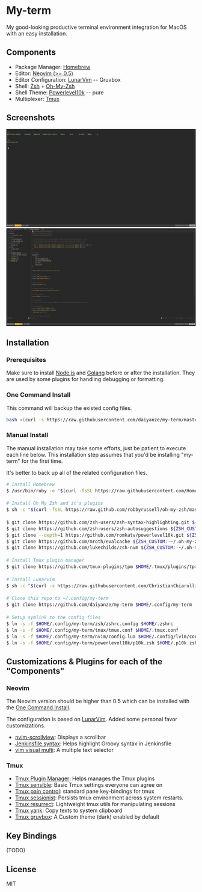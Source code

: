 # My-term

My good-looking productive terminal environment integration for MacOS with an easy installation.

## Components

- Package Manager: [Homebrew](https://brew.sh)
- Editor: [Neovim (>= 0.5)](https://neovim.io)
- Editor Configuration: [LunarVim](https://github.com/ChristianChiarulli/LunarVim) -- Gruvbox
- Shell: [Zsh](https://www.zsh.org) + [Oh-My-Zsh](https://ohmyz.sh)
- Shell Theme: [Powerlevel10k](https://github.com/romkatv/powerlevel10k) -- pure
- Multiplexer: [Tmux](https://github.com/tmux/tmux)

## Screenshots

![snapshot](./media/snapshot_1.png)
![snapshot](./media/snapshot_2.png)

## Installation

### Prerequisites

Make sure to install [Node.js](https://nodejs.org/) and [Golang](https://golang.org) before or after the installation. They are used by some plugins for handling debugging or formatting.

### One Command Install

This command will backup the existed config files.

```sh
bash <(curl -s https://raw.githubusercontent.com/daiyanze/my-term/master/install.sh)
```

### Manual Install

The manual installation may take some efforts, just be patient to execute each line below. This installation step assumes that you'd be installing "my-term" for the first time.

It's better to back up all of the related configuration files.

```sh
# Install Homebrew
$ /usr/bin/ruby -e "$(curl -fsSL https://raw.githubusercontent.com/Homebrew/install/master/install)"

# Install Oh My Zsh and it's plugins
$ sh -c "$(curl -fsSL https://raw.github.com/robbyrussell/oh-my-zsh/master/tools/install.sh)"

$ git clone https://github.com/zsh-users/zsh-syntax-highlighting.git ${ZSH_CUSTOM:-~/.oh-my-zsh/custom}/plugins/zsh-syntax-highlighting
$ git clone https://github.com/zsh-users/zsh-autosuggestions ${ZSH_CUSTOM:-~/.oh-my-zsh/custom}/plugins/zsh-autosuggestions
$ git clone --depth=1 https://github.com/romkatv/powerlevel10k.git ${ZSH_CUSTOM:-$HOME/.oh-my-zsh/custom}/themes/powerlevel10k
$ git clone https://github.com/mroth/evalcache ${ZSH_CUSTOM:-~/.oh-my-zsh/custom}/plugins/evalcache
$ git clone https://github.com/lukechilds/zsh-nvm ${ZSH_CUSTOM:-~/.oh-my-zsh/custom}/plugins/zsh-nvm

# Install Tmux plugin manager
$ git clone https://github.com/tmux-plugins/tpm $HOME/.tmux/plugins/tpm

# Install Lunarvim
$ sh -c "$(curl -s https://raw.githubusercontent.com/ChristianChiarulli/lunarvim/master/utils/installer/install.sh)"

# Clone this repo to ~/.config/my-term
$ git clone https://github.com/daiyanze/my-term $HOME/.config/my-term

# Setup symlink to the config files
$ ln -s -f $HOME/.config/my-term/zsh/zshrc.config $HOME/.zshrc
$ ln -s -f $HOME/.config/my-term/tmux/tmux.conf $HOME/.tmux.conf
$ ln -s -f $HOME/.config/my-term/nvim/config.lua $HOME/.config/lvim/config.lua
$ ln -s -f $HOME/.config/my-term/powerlevel10k/p10k.zsh $HOME/.p10k.zsh
```

## Customizations & Plugins for each of the "Components"

### Neovim

The Neovim version should be higher than 0.5 which can be installed with the [One Command Install](/one-command-install).

The configuration is based on [LunarVim](https://github.com/ChristianChiarulli/LunarVim). Added some personal favor customizations.

- [nvim-scrollview](https://github.com/dstein64/nvim-scrollview): Displays a scrollbar
- [Jenkinsfile syntax](https://github.com/martinda/Jenkinsfile-vim-syntax): Helps highlight Groovy syntax in Jenkinsfile
- [vim visual multi](https://github.com/mg979/vim-visual-multi): A multiple text selector

### Tmux

- [Tmux Plugin Manager](https://github.com/tmux-plugins/tpm): Helps manages the Tmux plugins
- [Tmux sensible](https://github.com/tmux-plugins/tmux-sensible): Basic Tmux settings everyone can agree on
- [Tmux pain control](https://github.com/tmux-plugins/tmux-pain-control): standard pane key-bindings for tmux
- [Tmux sessionist](https://github.com/tmux-plugins/tmux-sessionist): Persists tmux environment across system restarts.
- [Tmux resurrect](https://github.com/tmux-plugins/tmux-resurrect): Lightweight tmux utils for manipulating sessions
- [Tmux yank](https://github.com/tmux-plugins/tmux-yank): Copy texts to system clipboard
- [Tmux gruvbox](https://github.com/egel/tmux-gruvbox): A Custom theme (dark) enabled by default

## Key Bindings

(TODO)

## License

MIT
